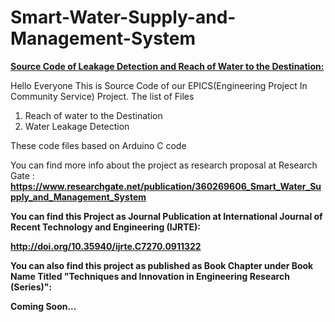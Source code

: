 # Smart-Water-Supply-and-Management-System
<u><b>Source Code of Leakage Detection and Reach of Water to the Destination:</b></u>

Hello Everyone This is Source Code of our EPICS(Engineering Project In Community Service) Project.
The list of Files
1. Reach of water to the Destination
2. Water Leakage Detection

These code files based on Arduino C code

You can find more info about the project as research proposal at Research Gate :
<b>
https://www.researchgate.net/publication/360269606_Smart_Water_Supply_and_Management_System

You can find this Project as Journal Publication at International Journal of Recent Technology and Engineering (IJRTE):

http://doi.org/10.35940/ijrte.C7270.0911322

You can also find this project as published as Book Chapter under Book Name Titled "Techniques and Innovation in Engineering Research (Series)":

Coming Soon...
